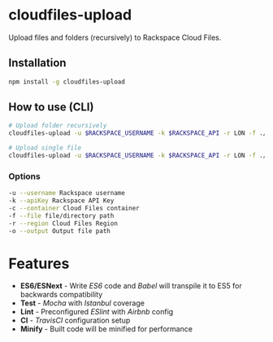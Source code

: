 # cloudfiles-upload

Upload files and folders (recursively) to Rackspace Cloud Files.

## Installation

```sh
npm install -g cloudfiles-upload
```

## How to use (CLI)

```sh
# Upload folder recursively
cloudfiles-upload -u $RACKSPACE_USERNAME -k $RACKSPACE_API -r LON -f ./files -c my-container -o remotefiles/path/

# Upload single file
cloudfiles-upload -u $RACKSPACE_USERNAME -k $RACKSPACE_API -r LON -f ./myfile.txt -c my-container -o remotefiles/path/myfile.txt
```

### Options

```sh
-u --username Rackspace username
-k --apiKey Rackspace API Key
-c --container Cloud Files container
-f --file file/directory path
-r --region Cloud Files Region
-o --output Output file path
```

# Features

- **ES6/ESNext** - Write _ES6_ code and _Babel_ will transpile it to ES5 for backwards compatibility
- **Test** - _Mocha_ with _Istanbul_ coverage
- **Lint** - Preconfigured _ESlint_ with _Airbnb_ config
- **CI** - _TravisCI_ configuration setup
- **Minify** - Built code will be minified for performance
